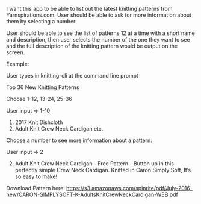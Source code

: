 I want this app to be able to list out the latest knitting patterns from Yarnspirations.com. User should be able to ask for more information about them by selecting a number.

User should be able to see the list of patterns 12 at a time with a short name and description, then user selects the number of the one they want to see and the full description of the knitting pattern would be output on the screen.

Example:

User types in knitting-cli at the command line prompt

Top 36 New Knitting Patterns

Choose 1-12, 13-24, 25-36

User input => 1-10

1. 2017 Knit Dishcloth
2. Adult Knit Crew Neck Cardigan
etc.

Choose a number to see more information about a pattern:

User input => 2

2. Adult Knit Crew Neck Cardigan - Free Pattern - Button up in this perfectly simple Crew Neck Cardigan. Knitted in Caron Simply Soft, It’s so easy to make! 

Download Pattern here: https://s3.amazonaws.com/spinrite/pdf/July-2016-new/CARON-SIMPLYSOFT-K-AdultsKnitCrewNeckCardigan-WEB.pdf